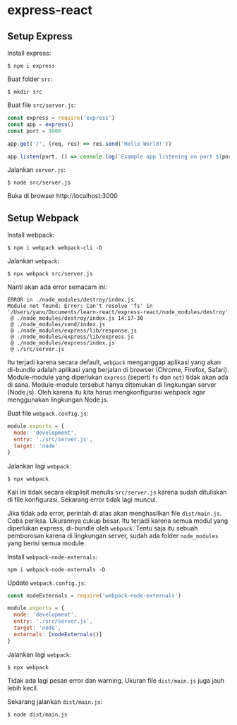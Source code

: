 # express-react

## Setup Express

Install express:
```
$ npm i express
```

Buat folder `src`:
```
$ mkdir src
```

Buat file `src/server.js`:
```js
const express = require('express')
const app = express()
const port = 3000

app.get('/', (req, res) => res.send('Hello World!'))

app.listen(port, () => console.log(`Example app listening on port ${port}!`))
```
Jalankan `server.js`:
```
$ node src/server.js
```

Buka di browser http://localhost:3000

## Setup Webpack

Install webpack:
```
$ npm i webpack webpack-cli -D
```

Jalankan `webpack`:
```
$ npx webpack src/server.js
```

Nanti akan ada error semacam ini:
```
ERROR in ./node_modules/destroy/index.js
Module not found: Error: Can't resolve 'fs' in '/Users/yanu/Documents/learn-react/express-react/node_modules/destroy'
 @ ./node_modules/destroy/index.js 14:17-30
 @ ./node_modules/send/index.js
 @ ./node_modules/express/lib/response.js
 @ ./node_modules/express/lib/express.js
 @ ./node_modules/express/index.js
 @ ./src/server.js
```

Itu terjadi karena secara default, `webpack` menganggap aplikasi yang akan di-bundle adalah aplikasi yang berjalan di browser (Chrome, Firefox, Safari). Module-module yang diperlukan `express` (seperti `fs` dan `net`) tidak akan ada di sana. Module-module tersebut hanya ditemukan di lingkungan server (Node.js). Oleh karena itu kita harus mengkonfigurasi webpack agar menggunakan lingkungan Node.js.

Buat file `webpack.config.js`:
```js
module.exports = {
  mode: 'development',
  entry: './src/server.js',
  target: 'node'
}
```

Jalankan lagi `webpack`:
```
$ npx webpack
```
Kali ini tidak secara eksplisit menulis `src/server.js` karena sudah dituliskan di file konfigurasi. Sekarang error tidak lagi muncul.

Jika tidak ada error, perintah di atas akan menghasilkan file `dist/main.js`. Coba periksa. Ukurannya cukup besar. Itu terjadi karena semua modul yang diperlukan express, di-bundle oleh `webpack`. Tentu saja itu sebuah pemborosan karena di lingkungan server, sudah ada folder `node_modules` yang berisi semua module.

Install `webpack-node-externals`:
```
npm i webpack-node-externals -D
```

Update `webpack.config.js`:

```js
const nodeExternals = require('webpack-node-externals')

module.exports = {
  mode: 'development',
  entry: './src/server.js',
  target: 'node',
  externals: [nodeExternals()]
}
```
Jalankan lagi `webpack`:
```
$ npx webpack
```

Tidak ada lagi pesan error dan warning. Ukuran file `dist/main.js` juga jauh lebih kecil.

Sekarang jalankan `dist/main.js`:
```
$ node dist/main.js
```